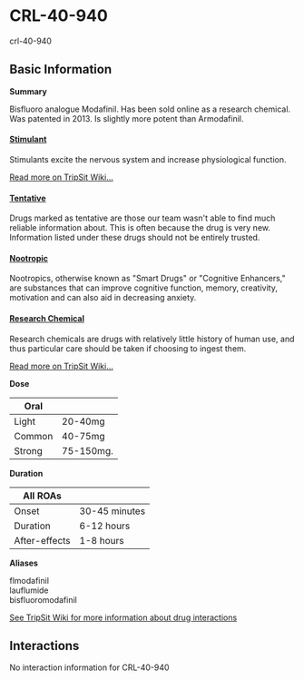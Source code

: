 # CRL-40-940

crl-40-940

## Basic Information

**Summary**

Bisfluoro analogue Modafinil. Has been sold online as a research chemical. Was patented in 2013\. Is slightly more potent than Armodafinil.

#### [Stimulant](/category/stimulant)

Stimulants excite the nervous system and increase physiological function.

[Read more on TripSit Wiki...](#{category.wiki})

#### [Tentative](/category/tentative)

Drugs marked as tentative are those our team wasn't able to find much reliable information about. This is often because the drug is very new. Information listed under these drugs should not be entirely trusted.

#### [Nootropic](/category/nootropic)

Nootropics, otherwise known as "Smart Drugs" or "Cognitive Enhancers," are substances that can improve cognitive function, memory, creativity, motivation and can also aid in decreasing anxiety.

#### [Research Chemical](/category/research-chemical)

Research chemicals are drugs with relatively little history of human use, and thus particular care should be taken if choosing to ingest them.

[Read more on TripSit Wiki...](#{category.wiki})

**Dose**

| Oral   |           |
| ------ | --------- |
| Light  | 20-40mg   |
| Common | 40-75mg   |
| Strong | 75-150mg. |

**Duration**

| All ROAs      |               |
| ------------- | ------------- |
| Onset         | 30-45 minutes |
| Duration      | 6-12 hours    |
| After-effects | 1-8 hours     |

**Aliases**

flmodafinil  
lauflumide  
bisfluoromodafinil  

[See TripSit Wiki for more information about drug interactions](http://combo.tripsit.me/)

## Interactions

No interaction information for CRL-40-940
